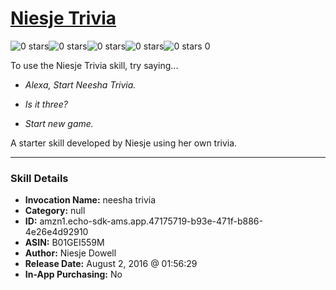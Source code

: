# [Niesje Trivia](http://alexa.amazon.com/#skills/amzn1.echo-sdk-ams.app.47175719-b93e-471f-b886-4e26e4d92910)
![0 stars](../../images/ic_star_border_black_18dp_1x.png)![0 stars](../../images/ic_star_border_black_18dp_1x.png)![0 stars](../../images/ic_star_border_black_18dp_1x.png)![0 stars](../../images/ic_star_border_black_18dp_1x.png)![0 stars](../../images/ic_star_border_black_18dp_1x.png) 0

To use the Niesje Trivia skill, try saying...

* *Alexa, Start Neesha Trivia.*

* *Is it three?*

* *Start new game.*

A starter skill developed by Niesje using her own trivia.

***

### Skill Details

* **Invocation Name:** neesha trivia
* **Category:** null
* **ID:** amzn1.echo-sdk-ams.app.47175719-b93e-471f-b886-4e26e4d92910
* **ASIN:** B01GEI559M
* **Author:** Niesje Dowell
* **Release Date:** August 2, 2016 @ 01:56:29
* **In-App Purchasing:** No
